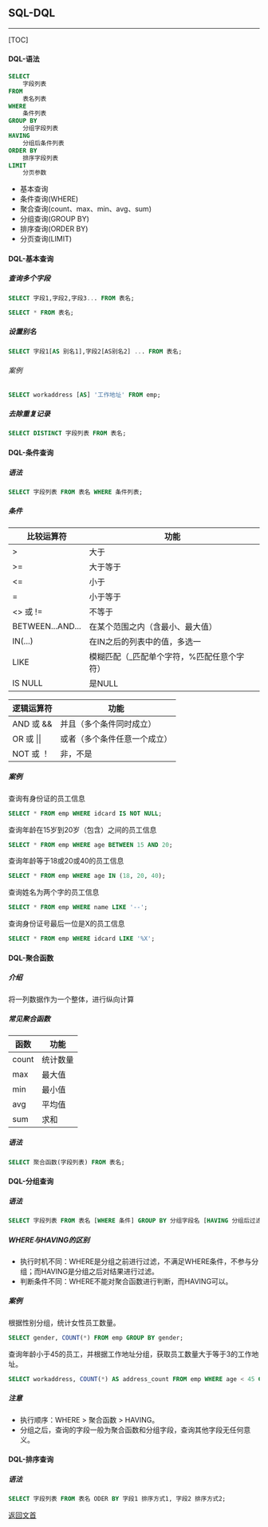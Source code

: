 ## SQL-DQL

---

[TOC]

#### DQL-语法

```sql
SELECT
	字段列表
FROM
	表名列表
WHERE
	条件列表
GROUP BY
	分组字段列表
HAVING
	分组后条件列表
ORDER BY
	排序字段列表
LIMIT
	分页参数
```

* 基本查询
* 条件查询(WHERE)
* 聚合查询(count、max、min、avg、sum)
* 分组查询(GROUP BY)
* 排序查询(ORDER BY)
* 分页查询(LIMIT)



#### DQL-基本查询

##### 查询多个字段

```sql
SELECT 字段1,字段2,字段3... FROM 表名;
```

```sql
SELECT * FROM 表名;
```

##### 设置别名

```sql
SELECT 字段1[AS 别名1],字段2[AS别名2] ... FROM 表名;
```

###### 案例

```sql
SELECT workaddress [AS] '工作地址' FROM emp;
```



##### 去除重复记录

```sql
SELECT DISTINCT 字段列表 FROM 表名;
```



#### DQL-条件查询

##### 语法

```sql
SELECT 字段列表 FROM 表名 WHERE 条件列表;
```

##### 条件

| 比较运算符       | 功能                                       |
| ---------------- | ------------------------------------------ |
| >                | 大于                                       |
| >=               | 大于等于                                   |
| <=               | 小于                                       |
| =                | 小于等于                                   |
| <>  或  !=       | 不等于                                     |
| BETWEEN...AND... | 在某个范围之内（含最小、最大值）           |
| IN(...)          | 在IN之后的列表中的值，多选一               |
| LIKE             | 模糊匹配（_匹配单个字符，%匹配任意个字符） |
| IS NULL          | 是NULL                                     |

| 逻辑运算符 | 功能                         |
| ---------- | ---------------------------- |
| AND 或 &&  | 并且（多个条件同时成立）     |
| OR 或 \|\| | 或者（多个条件任意一个成立） |
| NOT 或 ！  | 非，不是                     |

##### 案例

查询有身份证的员工信息

```sql
SELECT * FROM emp WHERE idcard IS NOT NULL;
```

查询年龄在15岁到20岁（包含）之间的员工信息

```sql
SELECT * FROM emp WHERE age BETWEEN 15 AND 20;
```

查询年龄等于18或20或40的员工信息

```sql
SELECT * FROM emp WHERE age IN (18, 20, 40);
```

查询姓名为两个字的员工信息

```sql
SELECT * FROM emp WHERE name LIKE '--';
```

查询身份证号最后一位是X的员工信息

```sql
SELECT * FROM emp WHERE idcard LIKE '%X';
```



#### DQL-聚合函数

##### 介绍

将一列数据作为一个整体，进行纵向计算

##### 常见聚合函数

| 函数  | 功能     |
| ----- | -------- |
| count | 统计数量 |
| max   | 最大值   |
| min   | 最小值   |
| avg   | 平均值   |
| sum   | 求和     |

##### 语法

```sql
SELECT 聚合函数(字段列表) FROM 表名;
```



#### DQL-分组查询

##### 语法

```sql
SELECT 字段列表 FROM 表名 [WHERE 条件] GROUP BY 分组字段名 [HAVING 分组后过滤条件];
```

##### WHERE与HAVING的区别

* 执行时机不同：WHERE是分组之前进行过滤，不满足WHERE条件，不参与分组；而HAVING是分组之后对结果进行过滤。
* 判断条件不同：WHERE不能对聚合函数进行判断，而HAVING可以。

##### 案例

根据性别分组，统计女性员工数量。

```sql
SELECT gender, COUNT(*) FROM emp GROUP BY gender;
```

查询年龄小于45的员工，并根据工作地址分组，获取员工数量大于等于3的工作地址。

```sql
SELECT workaddress, COUNT(*) AS address_count FROM emp WHERE age < 45 GROUP BY workaddress HAVING addredd_count >= 3;
```

##### 注意

* 执行顺序：WHERE > 聚合函数 > HAVING。
* 分组之后，查询的字段一般为聚合函数和分组字段，查询其他字段无任何意义。



#### DQL-排序查询

##### 语法

```sql
SELECT 字段列表 FROM 表名 ODER BY 字段1 排序方式1, 字段2 排序方式2;
```





[返回文首](#SQL-DQL)













